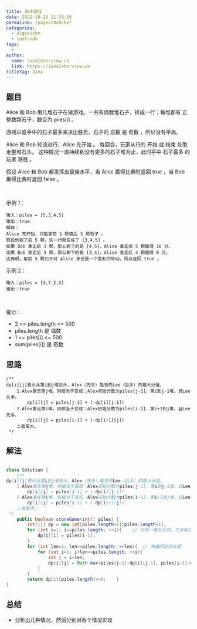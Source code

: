 ```yaml
---
title: 石子游戏
date: 2022-10-26 11:39:50
permalink: /pages/4a9cbe/
categories:
  - algorithm
  - leetcode
tags:
  - 
author: 
  name: JavaInterview.cn
  link: https://JavaInterview.cn
titleTag: Java
---
```



## 题目

Alice 和 Bob 用几堆石子在做游戏。一共有偶数堆石子，排成一行；每堆都有 正 整数颗石子，数目为 piles[i] 。

游戏以谁手中的石子最多来决出胜负。石子的 总数 是 奇数 ，所以没有平局。

Alice 和 Bob 轮流进行，Alice 先开始 。 每回合，玩家从行的 开始 或 结束 处取走整堆石头。 这种情况一直持续到没有更多的石子堆为止，此时手中 石子最多 的玩家 获胜 。

假设 Alice 和 Bob 都发挥出最佳水平，当 Alice 赢得比赛时返回 true ，当 Bob 赢得比赛时返回 false 。

 

示例 1：

    输入：piles = [5,3,4,5]
    输出：true
    解释：
    Alice 先开始，只能拿前 5 颗或后 5 颗石子 。
    假设他取了前 5 颗，这一行就变成了 [3,4,5] 。
    如果 Bob 拿走前 3 颗，那么剩下的是 [4,5]，Alice 拿走后 5 颗赢得 10 分。
    如果 Bob 拿走后 5 颗，那么剩下的是 [3,4]，Alice 拿走后 4 颗赢得 9 分。
    这表明，取前 5 颗石子对 Alice 来说是一个胜利的举动，所以返回 true 。
示例 2：

    输入：piles = [3,7,2,3]
    输出：true
 

提示：

- 2 <= piles.length <= 500
- piles.length 是 偶数
- 1 <= piles[i] <= 500
- sum(piles[i]) 是 奇数


## 思路

    /**
    dp[i][j]表示从第i到j堆石头，Alex（先手）能领先Lee（后手）的最大分值。
        1.Alex拿走第j堆，则相当于变成：Alex初始分数为piles[j-1]，第i到j-1堆，且Lee先手。
            dp[i][j] = piles[j-1] + (-dp[i][j-1])
        2.Alex拿走第i堆，则相当于变成：Alex初始分数为piles[i-1]，第i+1到j堆，且Lee先手。
            dp[i][j] = piles[i-1] + (-dp[i+1][j])
        二者取大。
     */
     
## 解法
```java

class Solution {
    /**
dp[i][j]表示从第i到j堆石头，Alex（先手）能领先Lee（后手）的最大分值。
    1.Alex拿走第j堆，则相当于变成：Alex初始分数为piles[j-1]，第i到j-1堆，且Lee先手。
        dp[i][j] = piles[j-1] + (-dp[i][j-1])
    2.Alex拿走第i堆，则相当于变成：Alex初始分数为piles[i-1]，第i+1到j堆，且Lee先手。
        dp[i][j] = piles[i-1] + (-dp[i+1][j])
    二者取大。
 */
    public boolean stoneGame(int[] piles) {
        int[][] dp = new int[piles.length+1][piles.length+1];
        for (int i=1; i<=piles.length; ++i){    // 只有一堆石头时，先手能领先的最大分值就是这堆石头的数量。
            dp[i][i] = piles[i-1];
        }
        for (int len=1; len<=piles.length; ++len){  // 先遍历区间长度
            for (int i=1; i+len<=piles.length; ++i){
                int j = i+len;
                dp[i][j] = Math.max(piles[j-1]-dp[i][j-1], piles[i-1]-dp[i+1][j]);
            }  
        }
        return dp[1][piles.length]>=0;    }
}
```

## 总结

- 分析出几种情况，然后分别对各个情况实现 
